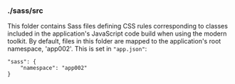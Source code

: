 ### ./sass/src

This folder contains Sass files defining CSS rules corresponding to classes
included in the application's JavaScript code build when using the modern toolkit.
By default, files in this folder are mapped to the application's root namespace, 'app002'.
This is set in `"app.json"`:

    "sass": {
        "namespace": "app002"
    }